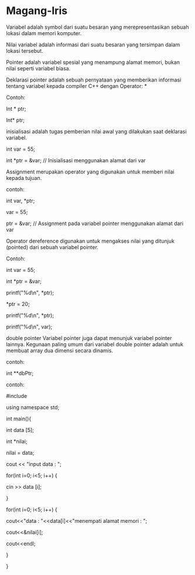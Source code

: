 # Magang-Iris
Variabel adalah symbol dari suatu besaran yang merepresentasikan sebuah lokasi dalam memori komputer.

Nilai variabel adalah informasi dari suatu besaran yang tersimpan dalam lokasi tersebut.

Pointer adalah variabel spesial yang menampung alamat memori, bukan nilai seperti variabel biasa.

Deklarasi pointer adalah sebuah pernyataan yang memberikan informasi tentang variabel kepada compiler C++ dengan Operator: *

Contoh:

Int * ptr;

Int* ptr;

inisialisasi adalah tugas pemberian nilai awal yang dilakukan saat deklarasi variabel.

int var = 55;

int *ptr = &var; // Inisialisasi menggunakan alamat dari var

Assignment merupakan operator yang digunakan untuk memberi nilai kepada tujuan.


contoh:

int var, *ptr;

var = 55;

ptr = &var; // Assignment pada variabel pointer menggunakan alamat dari var

Operator dereference digunakan untuk mengakses nilai yang ditunjuk (pointed) dari sebuah variabel pointer.

Contoh:

int var = 55;

int *ptr = &var;


printf("%d\n", *ptr);

*ptr = 20;


printf("%d\n", *ptr);

printf("%d\n", var);

double pointer Variabel pointer juga dapat menunjuk variabel pointer lainnya. Kegunaan paling umum dari variabel double pointer adalah untuk membuat array dua dimensi secara dinamis.

contoh:

int **dbPtr;

contoh:

#include <iostream>

using namespace std;

int main(){

int data [5];

int *nilai;

nilai = data;

cout << "input data : ";

for(int i=0; i<5; i++) {

cin >> data [i];

}

for(int i=0; i<5; i++) {

cout<<"data : "<<data[i]<<"menempati alamat memori : ";

cout<<&nilai[i];

cout<<endl;

}

}

